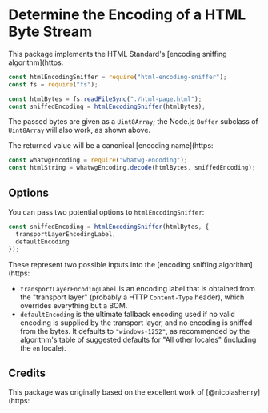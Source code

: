# Determine the Encoding of a HTML Byte Stream

This package implements the HTML Standard's [encoding sniffing algorithm](https:

```js
const htmlEncodingSniffer = require("html-encoding-sniffer");
const fs = require("fs");

const htmlBytes = fs.readFileSync("./html-page.html");
const sniffedEncoding = htmlEncodingSniffer(htmlBytes);
```

The passed bytes are given as a `Uint8Array`; the Node.js `Buffer` subclass of `Uint8Array` will also work, as shown above.

The returned value will be a canonical [encoding name](https:

```js
const whatwgEncoding = require("whatwg-encoding");
const htmlString = whatwgEncoding.decode(htmlBytes, sniffedEncoding);
```

## Options

You can pass two potential options to `htmlEncodingSniffer`:

```js
const sniffedEncoding = htmlEncodingSniffer(htmlBytes, {
  transportLayerEncodingLabel,
  defaultEncoding
});
```

These represent two possible inputs into the [encoding sniffing algorithm](https:

- `transportLayerEncodingLabel` is an encoding label that is obtained from the "transport layer" (probably a HTTP `Content-Type` header), which overrides everything but a BOM.
- `defaultEncoding` is the ultimate fallback encoding used if no valid encoding is supplied by the transport layer, and no encoding is sniffed from the bytes. It defaults to `"windows-1252"`, as recommended by the algorithm's table of suggested defaults for "All other locales" (including the `en` locale).

## Credits

This package was originally based on the excellent work of [@nicolashenry](https:
